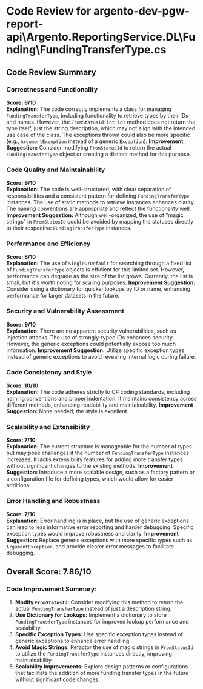 # Code Review for argento-dev-pgw-report-api\Argento.ReportingService.DL\Funding\FundingTransferType.cs

## Code Review Summary

### Correctness and Functionality
**Score: 8/10**  
**Explanation:** The code correctly implements a class for managing `FundingTransferType`, including functionality to retrieve types by their IDs and names. However, the `FromStatusId(int id)` method does not return the type itself, just the string description, which may not align with the intended use case of the class. The exceptions thrown could also be more specific (e.g., `ArgumentException` instead of a generic `Exception`).
**Improvement Suggestion:** Consider modifying `FromStatusId` to return the actual `FundingTransferType` object or creating a distinct method for this purpose.

### Code Quality and Maintainability
**Score: 9/10**  
**Explanation:** The code is well-structured, with clear separation of responsibilities and a consistent pattern for defining `FundingTransferType` instances. The use of static methods to retrieve instances enhances clarity. The naming conventions are appropriate and reflect the functionality well.
**Improvement Suggestion:** Although well-organized, the use of "magic strings" in `FromStatusId` could be avoided by mapping the statuses directly to their respective `FundingTransferType` instances.

### Performance and Efficiency
**Score: 8/10**  
**Explanation:** The use of `SingleOrDefault` for searching through a fixed list of `FundingTransferType` objects is efficient for this limited set. However, performance can degrade as the size of the list grows. Currently, the list is small, but it's worth noting for scaling purposes.
**Improvement Suggestion:** Consider using a dictionary for quicker lookups by ID or name, enhancing performance for larger datasets in the future.

### Security and Vulnerability Assessment
**Score: 9/10**  
**Explanation:** There are no apparent security vulnerabilities, such as injection attacks. The use of strongly-typed IDs enhances security. However, the generic exceptions could potentially expose too much information.
**Improvement Suggestion:** Utilize specific exception types instead of generic exceptions to avoid revealing internal logic during failure.

### Code Consistency and Style
**Score: 10/10**  
**Explanation:** The code adheres strictly to C# coding standards, including naming conventions and proper indentation. It maintains consistency across different methods, enhancing readability and maintainability.
**Improvement Suggestion:** None needed; the style is excellent.

### Scalability and Extensibility
**Score: 7/10**  
**Explanation:** The current structure is manageable for the number of types but may pose challenges if the number of `FundingTransferType` instances increases. It lacks extensibility features for adding more transfer types without significant changes to the existing methods.
**Improvement Suggestion:** Introduce a more scalable design, such as a factory pattern or a configuration file for defining types, which would allow for easier additions.

### Error Handling and Robustness
**Score: 7/10**  
**Explanation:** Error handling is in place, but the use of generic exceptions can lead to less informative error reporting and harder debugging. Specific exception types would improve robustness and clarity.
**Improvement Suggestion:** Replace generic exceptions with more specific types such as `ArgumentException`, and provide clearer error messages to facilitate debugging.

## Overall Score: 7.86/10

### Code Improvement Summary:
1. **Modify `FromStatusId`:** Consider modifying this method to return the actual `FundingTransferType` instead of just a description string.
2. **Use Dictionary for Lookups:** Implement a dictionary to store `FundingTransferType` instances for improved lookup performance and scalability.
3. **Specific Exception Types:** Use specific exception types instead of generic exceptions to enhance error handling.
4. **Avoid Magic Strings:** Refactor the use of magic strings in `FromStatusId` to utilize the `FundingTransferType` instances directly, improving maintainability. 
5. **Scalability Improvements:** Explore design patterns or configurations that facilitate the addition of more funding transfer types in the future without significant code changes.